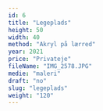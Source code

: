 ```yaml
---
id: 6
title: "Legeplads"
height: 50
width: 40
method: "Akryl på lærred"
year: 2021
price: "Privateje"
fileName: "IMG_2578.JPG"
medie: "maleri"
draft: "no"
slug: "legeplads"
weight: "120"
---
```

